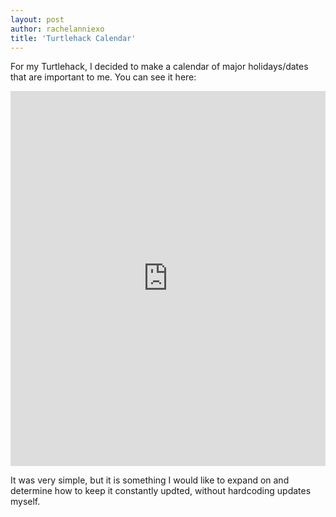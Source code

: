 ```yaml
---
layout: post
author: rachelanniexo
title: 'Turtlehack Calendar'
---
```


For my Turtlehack, I decided to make a calendar of major holidays/dates that are important to me. You can see it here: 

<iframe src="https://trinket.io/embed/python/65b3facdd7" width="100%" height="600" frameborder="0" marginwidth="0" marginheight="0" allowfullscreen></iframe>

It was very simple, but it is something I would like to expand on and determine how to keep it constantly updted, without hardcoding updates myself.
